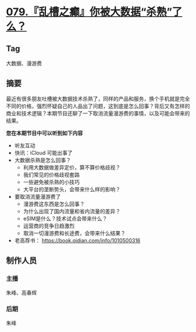 # [079.『乱槽之癫』你被大数据“杀熟”了么？](https://jinjinledao.org/?p=317)

## Tag

大数据、漫游费

## 摘要

最近有很多朋友吐槽被大数据技术杀熟了，同样的产品和服务，换个手机就是完全不同的价格，强烈怀疑自己的人品出了问题，这到底是怎么回事？背后又有怎样的商业和技术逻辑？本期节目还聊了一下取消流量漫游费的事情，以及可能会带来的结果。

**您在本期节目中可以听到如下内容**

- 听友互动
- 快讯：iCloud 可能出事了
- 大数据杀熟是怎么回事？
	- 利用大数据做差异定价，算不算价格歧视？
	- 我们常见的价格歧视套路
	- 一些避免被杀熟的小技巧
	- 大平台的垄断势头，会带来什么样的影响？
- 要取消流量漫游费了
	- 漫游费这东西是怎么回事？
	- 为什么出现了国内流量和省内流量的差异？
	- eSIM是什么？技术试点会带来什么？
	- 运营商的竞争日趋激烈
	- 取消一切漫游费和长途费，会带来什么结果？
- 老高荐书： https://book.qidian.com/info/1010500316

## 制作人员

### 主播

朱峰、高春辉

### 后期

朱峰

